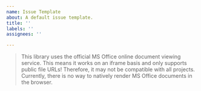 ```yaml
---
name: Issue Template
about: A default issue template.
title: ''
labels: ''
assignees: ''

---
```


> This library uses the official MS Office online document viewing service. This means it works on an iframe basis and only supports public file URLs! Therefore, it may not be compatible with all projects. Currently, there is no way to natively render MS Office documents in the browser.
